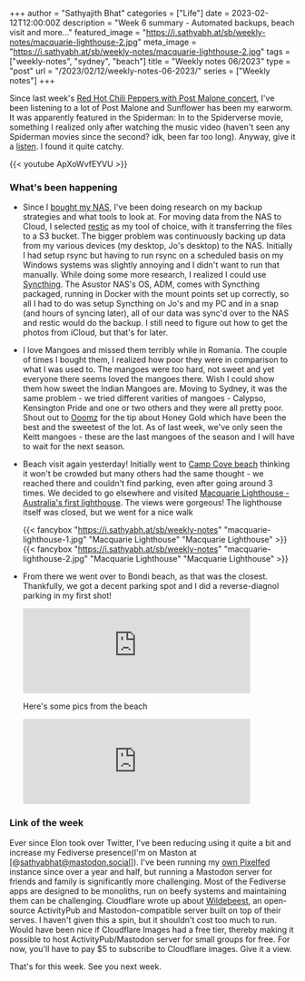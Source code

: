 +++
author = "Sathyajith Bhat"
categories = ["Life"]
date = 2023-02-12T12:00:00Z
description = "Week 6 summary - Automated backups, beach visit and more..."
featured_image = "https://i.sathyabh.at/sb/weekly-notes/macquarie-lighthouse-2.jpg"
meta_image = "https://i.sathyabh.at/sb/weekly-notes/macquarie-lighthouse-2.jpg"
tags = ["weekly-notes", "sydney", "beach"]
title = "Weekly notes 06/2023"
type = "post"
url = "/2023/02/12/weekly-notes-06-2023/"
series = ["Weekly notes"]
+++

Since last week's [Red Hot Chili Peppers with Post Malone concert](/2023/02/04/red-hot-chili-peppers-post-malone-sydney-2023), I've been listening to a lot of Post Malone and Sunflower has been my earworm. It was apparently featured in the Spiderman: In to the Spiderverse movie, something I realized only after watching the music video (haven't seen any Spiderman movies since the second? idk, been far too long). Anyway, give it a [listen](https://www.youtube.com/watch?v=ApXoWvfEYVU). I found it quite catchy.

{{< youtube ApXoWvfEYVU >}}

### What's been happening

* Since I [bought my NAS](/2023/01/21/asustor-lockerstor4-as6604t/), I've been doing research on my backup strategies and what tools to look at. For moving data from the NAS to Cloud, I selected [restic](https://restic.net/) as my tool of choice, with it transferring the files to a S3 bucket. The bigger problem was continuously backing up data from my various devices (my desktop, Jo's desktop) to the NAS. Initially I had setup rsync but having to run rsync on a scheduled basis on my Windows systems was slightly annoying and I didn't want to run that manually. While doing some more research, I realized I could use [Syncthing](https://syncthing.net/). The Asustor NAS's OS, ADM, comes with Syncthing packaged, running in Docker with the mount points set up correctly, so all I had to do was setup Syncthing on Jo's and my PC and in a snap (and hours of syncing later), all of our data was sync'd over to the NAS and restic would do the backup. I still need to figure out how to get the photos from iCloud, but that's for later.
* I love Mangoes and missed them terribly while in Romania. The couple of times I bought them, I realized how poor they were in comparison to what I was used to. The mangoes were too hard, not sweet and yet everyone there seems loved the mangoes there. Wish I could show them how sweet the Indian Mangoes are. Moving to Sydney, it was the same problem - we tried different varities of mangoes - Calypso, Kensington Pride and one or two others and they were all pretty poor. Shout out to [Ooomz](https://twitter.com/ooomz/status/1612255745004957696) for the tip about Honey Gold which have been the best and the sweetest of the lot. As of last week, we've only seen the Keitt mangoes - these are the last mangoes of the season and I will have to wait for the next season. 
* Beach visit again yesterday! Initially went to [Camp Cove beach](https://goo.gl/maps/NroqmGhHfHweCLtA8) thinking it won't be crowded but many others had the same thought - we reached there and couldn't find parking, even after going around 3 times. We decided to go elsewhere and visited [Macquarie Lighthouse - Australia's first lighthouse](https://www.harbourtrust.gov.au/en/see-and-do/visit/macquarie-lightstation/). The views were gorgeous! The lighthouse itself was closed, but we went for a nice walk

  {{< fancybox "https://i.sathyabh.at/sb/weekly-notes" "macquarie-lighthouse-1.jpg" "Macquarie Lighthouse" "Macquarie Lighthouse" >}}
  {{< fancybox "https://i.sathyabh.at/sb/weekly-notes" "macquarie-lighthouse-2.jpg" "Macquarie Lighthouse" "Macquarie Lighthouse" >}}

* From there we went over to Bondi beach, as that was the closest. Thankfully, we got a decent parking spot and I did a reverse-diagnol parking in my first shot!

  <iframe src="https://mastodon.social/@Sathyabhat/109846073990289490/embed" class="mastodon-embed" style="max-width: 100%; border: 0" width="400" allowfullscreen="allowfullscreen"></iframe><script src="https://static-cdn.mastodon.social/embed.js" async="async"></script>

  Here's some pics from the beach

  <iframe src="https://pxl.mx/p/sathyabhat/530178263158755829/embed?caption=true&likes=false&layout=full" class="pixelfed__embed" style="max-width: 100%; border: 0" width="400" allowfullscreen="allowfullscreen"></iframe><script async defer src="https://pxl.mx/embed.js"></script>

### Link of the week

Ever since Elon took over Twitter, I've been reducing using it quite a bit and increase my Fediverse presence(I'm on Maston at [@sathyabhat@mastodon.social]). I've been running my [own Pixelfed](https://pxl.mx/@sathyabhat) instance since over a year and half, but running a Mastodon server for friends and family is significantly more challenging. Most of the Fediverse apps are designed to be monoliths, run on beefy systems and maintaining them can be challenging. Cloudflare wrote up about [Wildebeest](https://blog.cloudflare.com/welcome-to-wildebeest-the-fediverse-on-cloudflare/), an open-source ActivityPub and Mastodon-compatible server built on top of their serves. I haven't given this a spin, but it shouldn't cost too much to run. Would have been nice if Cloudflare Images had a free tier, thereby making it possible to host ActivityPub/Mastodon server for small groups for free. For now, you'll have to pay $5 to subscribe to Cloudflare images. Give it a view.

That's for this week. See you next week.